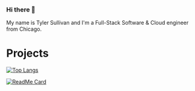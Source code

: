 ### Hi there 👋
My name is Tyler Sullivan and I'm a Full-Stack Software & Cloud engineer from Chicago.

# Projects

[![Top Langs](https://github-readme-stats.vercel.app/api/top-langs/?username=tylersul)](https://github.com/tylersul/github-readme-stats)

[![ReadMe Card](https://github-readme-stats-tylersul.vercel.app/api/pin/?username=tylersul&repo=express-cyclone-analytics-web-app&title_color=fff&text_color=fff&bg_color=30373C&border_color=ffffff)](https://github.com/tylersul/express-cyclone-analytics-web-app)
<!--
**tylersul/tylersul** is a ✨ _special_ ✨ repository because its `README.md` (this file) appears on your GitHub profile.

Here are some ideas to get you started:

- 🔭 I’m currently working on ...
- 🌱 I’m currently learning ...
- 👯 I’m looking to collaborate on ...
- 🤔 I’m looking for help with ...
- 💬 Ask me about ...
- 📫 How to reach me: ...
- 😄 Pronouns: ...
- ⚡ Fun fact: ...
-->
